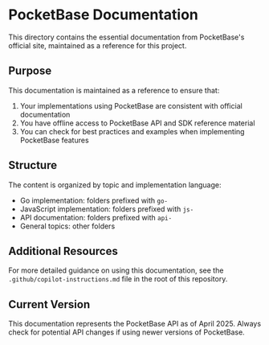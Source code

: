 # PocketBase Documentation

This directory contains the essential documentation from PocketBase's official site, maintained as a reference for this project.

## Purpose
This documentation is maintained as a reference to ensure that:
1. Your implementations using PocketBase are consistent with official documentation
2. You have offline access to PocketBase API and SDK reference material
3. You can check for best practices and examples when implementing PocketBase features

## Structure
The content is organized by topic and implementation language:

- Go implementation: folders prefixed with `go-`
- JavaScript implementation: folders prefixed with `js-`
- API documentation: folders prefixed with `api-`
- General topics: other folders

## Additional Resources
For more detailed guidance on using this documentation, see the `.github/copilot-instructions.md` file in the root of this repository.

## Current Version
This documentation represents the PocketBase API as of April 2025. Always check for potential API changes if using newer versions of PocketBase.